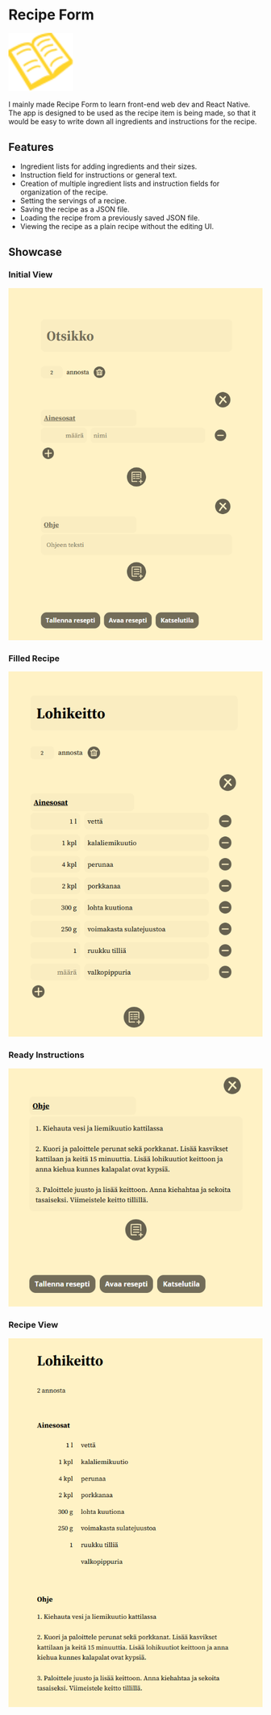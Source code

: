 # Recipe Form

<img alt="recipe form logo, a simple image of an open yellow book" src="front-end-app/src/assets/book-icon-yellow.svg" width="128"/>

I mainly made Recipe Form to learn front-end web dev and React Native. The app is designed to be used as the recipe item is being made, so that it would be easy to write down all ingredients and instructions for the recipe.

## Features

- Ingredient lists for adding ingredients and their sizes.
- Instruction field for instructions or general text.
- Creation of multiple ingredient lists and instruction fields for organization of the recipe.
- Setting the servings of a recipe.
- Saving the recipe as a JSON file.
- Loading the recipe from a previously saved JSON file.
- Viewing the recipe as a plain recipe without the editing UI.

## Showcase

### Initial View

<img alt="image of a empty recipe, how the app is presented initially" src="showcase/empty-recipe.png"/>

### Filled Recipe

<img alt="image of a finished salmon soup recipe, 1st half" src="showcase/lohikeitto-alku.png"/>

### Ready Instructions

<img alt="image of a finished salmon soup recipe, 2nd half" src="showcase/lohikeitto-ohje.png"/>

### Recipe View

<img alt="image of a finished salmon soup recipe, viewed with the recipe view on" src="showcase/lohikeitto-view.png"/>
